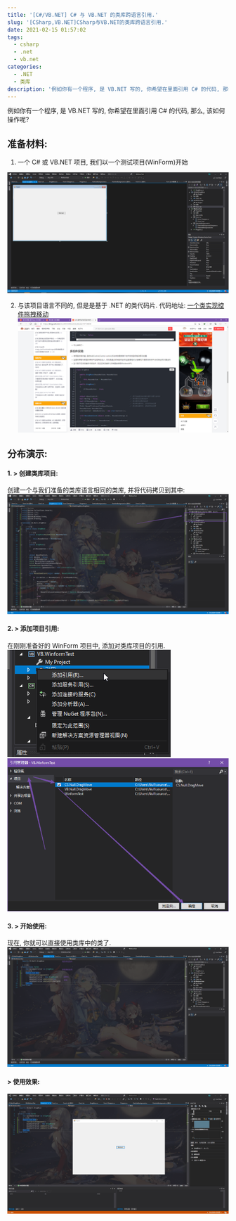 ```yaml
---
title: '[C#/VB.NET] C# 与 VB.NET 的类库跨语言引用.'
slug: '[CSharp,VB.NET]CSharp与VB.NET的类库跨语言引用.'
date: 2021-02-15 01:57:02
tags:
  - csharp
  - .net
  - vb.net
categories:
  - .NET
  - 类库
description: '例如你有一个程序, 是 VB.NET 写的, 你希望在里面引用 C# 的代码, 那么, 该如何操作呢?准备材料:一个 C# 或 VB.NET 项目, 我们以一个测试项目(WinForm)开始与该项目语言不同的, 但是是基于 .NET 的类代码片. 代码地址: 一个类实现控件拖拽移动分布演示:1. > 创建类库项目:创建一个与我们准备的类库语言相同的类库, 并将代码拷贝到其中:2. > 添加项目引用:在刚刚准备好的 WinForm 项目中, 添加对类库项目的引用.'
---
```


例如你有一个程序, 是 VB.NET 写的, 你希望在里面引用 C# 的代码, 那么, 该如何操作呢?


## 准备材料:

1. 一个 C# 或 VB.NET 项目, 我们以一个测试项目(WinForm)开始

![](images/20210215012757638.png)

2. 与该项目语言不同的, 但是是基于 .NET 的类代码片. 代码地址: [一个类实现控件拖拽移动](https://blog.csdn.net/m0_46555380/article/details/107148840)
    ![](images/20210215012826547.png)



## 分布演示:

#### 1. > 创建类库项目:

创建一个与我们准备的类库语言相同的类库, 并将代码拷贝到其中:
![](images/20210215013356542.png)

#### 2. > 添加项目引用:

在刚刚准备好的 WinForm 项目中, 添加对类库项目的引用.
![](images/20210215013532277.png)
![](images/20210215013627662.png)

#### 3. > 开始使用:

现在, 你就可以直接使用类库中的类了.
![](images/20210215014935805.png)


#### > 使用效果:

![](images/5fd315dfb8b8e8c224db58c96f7797f5.gif)

